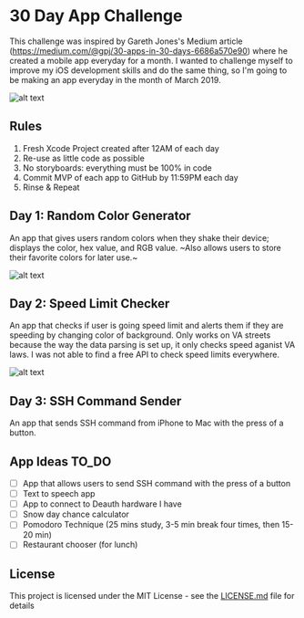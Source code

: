 # 30 Day App Challenge
This challenge was inspired by Gareth Jones's Medium article (https://medium.com/@gpj/30-apps-in-30-days-6686a570e90) where he created a mobile app everyday for a month. I wanted to challenge myself to improve my iOS development skills and do the same thing, so I'm going to be making an app everyday in the month of March 2019. 

![alt text](https://cdn-images-1.medium.com/max/2560/1*HrhwTIbp2hchH0-GmbKusg.jpeg)

## Rules
1. Fresh Xcode Project created after 12AM of each day 
2. Re-use as little code as possible 
3. No storyboards: everything must be 100% in code
3. Commit MVP of each app to GitHub by 11:59PM each day
4. Rinse & Repeat

## Day 1: Random Color Generator 
An app that gives users random colors when they shake their device; displays the color, hex value, and RGB value. ~Also allows users to store their favorite colors for later use.~ 

![alt text](https://github.com/vlad-munteanu/30Apps_30Days/blob/master/Screenshots/Gifs/Day1.gif)

## Day 2: Speed Limit Checker
An app that checks if user is going speed limit and alerts them if they are speeding by changing color of background. Only works on VA streets because the way the data parsing is set up, it only checks speed aganist VA laws. I was not able to find a free API to check speed limits everywhere.

![alt text](https://github.com/vlad-munteanu/30Apps_30Days/blob/master/Screenshots/Day2.jpg) 

## Day 3: SSH Command Sender 
An app that sends SSH command from iPhone to Mac with the press of a button.

## App Ideas TO_DO 
- [ ] App that allows users to send SSH command with the press of a button 
- [ ] Text to speech app 
- [ ] App to connect to Deauth hardware I have 
- [ ] Snow day chance calculator 
- [ ] Pomodoro Technique (25 mins study, 3-5 min break four times, then 15-20 min) 
- [ ] Restaurant chooser (for lunch)

## License

This project is licensed under the MIT License - see the [LICENSE.md](LICENSE) file for details

